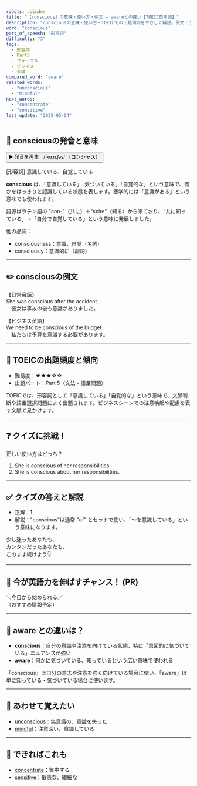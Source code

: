 ```yaml
---
robots: noindex
title: "【conscious】の意味・使い方・例文 ― awareとの違い【TOEIC英単語】"
description: "consciousの意味・使い方・TOEICでの出題傾向をやさしく解説。例文・クイズ付きでawareとの違いもわかりやすく学べます。"
word: "conscious"
part_of_speech: "形容詞"
difficulty: "3"
tags:
  - 形容詞
  - Part5
  - フォーマル
  - ビジネス
  - 会議
compared_word: "aware"
related_words:
  - "unconscious"
  - "mindful"
next_words:
  - "concentrate"
  - "sensitive"
last_update: "2025-05-04"
---
```


## 🔰 consciousの発音と意味

<button class="play-audio" onclick="playTTS('conscious')">
  <span class="play-audio-main">
    ▶️ 発音を再生　/ˈkɑːn.ʃəs/
  </span>
  <span class="play-audio-sub">
    （コンシャス）
  </span>
</button>

[形容詞] 意識している、自覚している

**conscious** は、「意識している」「気づいている」「自覚的な」という意味で、何かをはっきりと認識している状態を表します。医学的には「意識がある」という意味でも使われます。

語源はラテン語の "con-"（共に）＋"scire"（知る）から来ており、「共に知っている」→「自分で自覚している」という意味に発展しました。

他の品詞：  
- consciousness：意識、自覚（名詞）
- consciously：意識的に（副詞）

---

## ✏️ consciousの例文

【日常会話】  
She was conscious after the accident.  
　彼女は事故の後も意識がありました。

【ビジネス英語】  
We need to be conscious of the budget.  
　私たちは予算を意識する必要があります。

---

## 🎯 TOEICの出題頻度と傾向

- 難易度：★★★☆☆
- 出題パート：Part 5（文法・語彙問題）

TOEICでは、形容詞として「意識している」「自覚的な」という意味で、文脈判断や語彙選択問題によく出題されます。ビジネスシーンでの注意喚起や配慮を表す文脈で見かけます。

---

## ❓ クイズに挑戦！

正しい使い方はどっち？

1. She is conscious of her responsibilities.  
2. She is conscious about her responsibilities.

---

## ✅ クイズの答えと解説

- 正解：**1**
- 解説："conscious"は通常 "of" とセットで使い、「～を意識している」という意味になります。

少し迷ったあなたも、  
カンタンだったあなたも、  
このまま続けよう👇️

---

## 🚀 今が英語力を伸ばすチャンス！ (PR)

<div class="info-center">
＼今日から始められる／<br>  
（おすすめ情報予定）
</div>

---

## 🤔  aware との違いは？

- **conscious**：自分の意識や注意を向けている状態、特に「意図的に気づいている」ニュアンスが強い
- **[aware](/word/aware)**：何かに気づいている、知っているという広い意味で使われる

「conscious」は自分の意志や注意を強く向けている場合に使い、「aware」は単に知っている・気づいている場合に使います。

---

## 🧩 あわせて覚えたい

- [unconscious](/word/unconscious)：無意識の、意識を失った
- [mindful](/word/mindful)：注意深い、意識している

---

## 📖 できればこれも

- [concentrate](/word/concentrate)：集中する
- [sensitive](/word/sensitive)：敏感な、繊細な

<!-- cvid: aid00_bid10 -->
